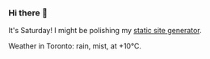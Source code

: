 ### Hi there :wave:

It's Saturday! I might be polishing my [static site generator](https://github.com/bewuethr/pandoc-bash-blog).

Weather in Toronto: rain, mist, at +10°C.
